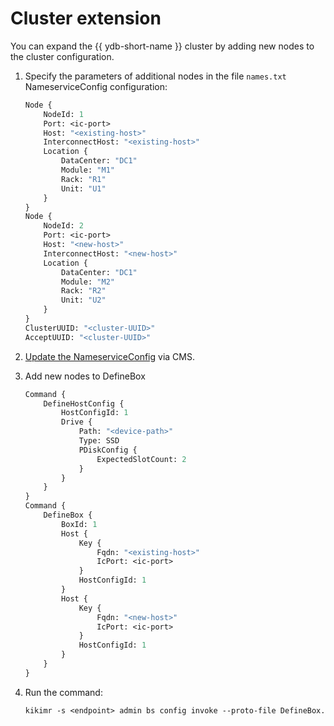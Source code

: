 # Cluster extension

You can expand the {{ ydb-short-name }} cluster by adding new nodes to the cluster configuration.

1. Specify the parameters of additional nodes in the file `names.txt ` NameserviceConfig configuration:

    ```protobuf
    Node {
        NodeId: 1
        Port: <ic-port>
        Host: "<existing-host>"
        InterconnectHost: "<existing-host>"
        Location {
            DataCenter: "DC1"
            Module: "M1"
            Rack: "R1"
            Unit: "U1"
        }
    }
    Node {
        NodeId: 2
        Port: <ic-port>
        Host: "<new-host>"
        InterconnectHost: "<new-host>"
        Location {
            DataCenter: "DC1"
            Module: "M2"
            Rack: "R2"
            Unit: "U2"
        }
    }
    ClusterUUID: "<cluster-UUID>"
    AcceptUUID: "<cluster-UUID>"
    ```

1. [Update the NameserviceConfig](./cms.md) via CMS.

1. Add new nodes to DefineBox

    ```protobuf
    Command {
        DefineHostConfig {
            HostConfigId: 1
            Drive {
                Path: "<device-path>"
                Type: SSD
                PDiskConfig {
                    ExpectedSlotCount: 2
                }
            }
        }
    }
    Command {
        DefineBox {
            BoxId: 1
            Host {
                Key {
                    Fqdn: "<existing-host>"
                    IcPort: <ic-port>
                }
                HostConfigId: 1
            }
            Host {
                Key {
                    Fqdn: "<new-host>"
                    IcPort: <ic-port>
                }
                HostConfigId: 1
            }
        }
    }
    ```

1. Run the command:

    ```protobuf
    kikimr -s <endpoint> admin bs config invoke --proto-file DefineBox.txt
    ```
